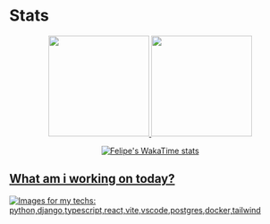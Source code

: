 
# Stats
<div align="center">
  <a href="https://github.com/fandredev">
  <img height="180em" src="https://github-readme-stats-git-masterrstaa-rickstaa.vercel.app/api?username=fandredev&show_icons=true&theme=dracula&include_all_commits=true&count_private=true"/>
  <img height="180em" src="https://github-readme-stats-git-masterrstaa-rickstaa.vercel.app/api/top-langs/?username=fandredev&layout=compact&langs_count=7&theme=dracula"/>
</div>      

<div align="center">
    
![Felipe's WakaTime stats](https://github-readme-stats.vercel.app/api/wakatime?username=thistate)

</div> 


## What am i working on today?
<div style="display: flex; align-items:center">
<img src="https://skillicons.dev/icons?i=python,django,typescript,react,vite,vscode,postgres,docker,tailwind" alt="Images for my techs: python,django,typescript,react,vite,vscode,postgres,docker,tailwind" />
</div>


